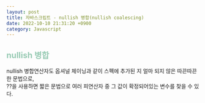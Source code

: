 ```yaml
---
layout: post
title: 자바스크립트 - nullish 병합(nullish coalescing)
date: 2022-10-10 21:31:20 +0900
category: Javascript
---  
```


## <span style="color:#97cab3;font-weight:bold">nullish 병합</span>

nullish 병합연산자도 옵셔널 체이닝과 같이 스펙에 추가된 지 얼마 되지 않은 따끈따끈한 문법으로,  
??을 사용하면 짧은 문법으로 여러 피연산자 중 그 값이 확정되어있는 변수를 찾을 수 있다.
